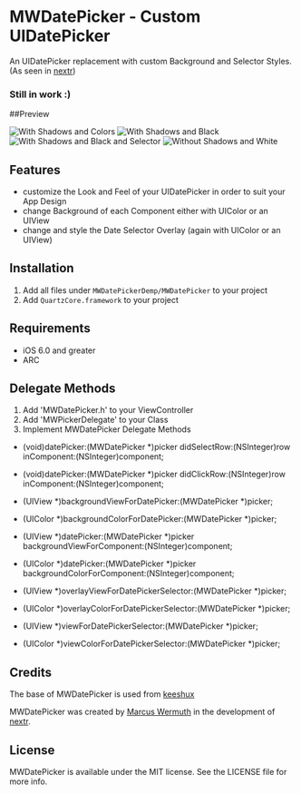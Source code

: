 MWDatePicker - Custom UIDatePicker
===================================

An UIDatePicker replacement with custom Background and Selector Styles. (As seen in [nextr](https://itunes.apple.com/de/app/nextr/id628098698?mt=8))

### Still in work :)

##Preview

![With Shadows and Colors](http://f.cl.ly/items/2F0k1C0y0r2E453l2F3B/Bildschirmfoto%202013-06-11%20um%2016.50.06.png)
![With Shadows and Black](http://f.cl.ly/items/1A171P1q1z1r070G2s30/Bildschirmfoto%202013-06-11%20um%2016.50.41.png)
![With Shadows and Black and Selector](http://f.cl.ly/items/072H2m3n3o010E211f2Q/Bildschirmfoto%202013-06-11%20um%2016.52.00.png)
![Without Shadows and White](http://f.cl.ly/items/1p1o1g1t183C2t0Y161e/Bildschirmfoto%202013-06-11%20um%2016.52.40.png)


## Features

- customize the Look and Feel of your UIDatePicker in order to suit your App Design
- change Background of each Component either with UIColor or an UIView
- change and style the Date Selector Overlay (again with UIColor or an UIView)

## Installation

1. Add all files under `MWDatePickerDemp/MWDatePicker` to your project
2. Add `QuartzCore.framework` to your project

## Requirements

- iOS 6.0 and greater
- ARC

## Delegate Methods

1. Add 'MWDatePicker.h' to your ViewController
2. Add 'MWPickerDelegate' to your Class
3. Implement MWDatePicker Delegate Methods

- (void)datePicker:(MWDatePicker \*)picker didSelectRow:(NSInteger)row inComponent:(NSInteger)component;
- (void)datePicker:(MWDatePicker \*)picker didClickRow:(NSInteger)row inComponent:(NSInteger)component;

- (UIView \*)backgroundViewForDatePicker:(MWDatePicker \*)picker;
- (UIColor \*)backgroundColorForDatePicker:(MWDatePicker \*)picker;

- (UIView \*)datePicker:(MWDatePicker \*)picker backgroundViewForComponent:(NSInteger)component;
- (UIColor \*)datePicker:(MWDatePicker \*)picker backgroundColorForComponent:(NSInteger)component;

- (UIView \*)overlayViewForDatePickerSelector:(MWDatePicker \*)picker;
- (UIColor \*)overlayColorForDatePickerSelector:(MWDatePicker \*)picker;

- (UIView \*)viewForDatePickerSelector:(MWDatePicker \*)picker;
- (UIColor \*)viewColorForDatePickerSelector:(MWDatePicker \*)picker;

## Credits
The base of MWDatePicker is used from [keeshux](https://github.com/keeshux/KSAdvancedPicker)

MWDatePicker was created by [Marcus Wermuth](http://www.mwermuth.com) in the development of [nextr](https://itunes.apple.com/de/app/nextr/id628098698?mt=8).


## License
MWDatePicker is available under the MIT license. See the LICENSE file for more info.

